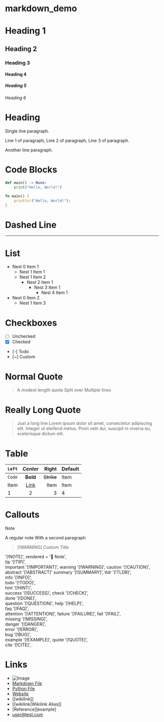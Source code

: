 # markdown_demo

# Heading 1

## Heading 2

### Heading 3

#### Heading 4

##### Heading 5

###### Heading 6


# Heading

Single line paragraph.

Line 1 of paragraph,
Line 2 of paragraph,
Line 3 of paragraph.

Another line paragraph.


# Code Blocks

```python
def main() -> None:
    print("Hello, World!")
```

```rust
fn main() {
    println!("Hello, World!");
}
```

# Dashed Line

---

# List

- Nest 0 Item 1
  - Nest 1 Item 1
  - Nest 1 Item 2
    - Nest 2 Item 1
      - Nest 3 Item 1
        - Nest 4 Item 1
- Nest 0 Item 2
  - Nest 1 Item 3

# Checkboxes

- [ ] Unchecked
- [x] Checked
- [-] Todo
- [~] Custom

# Normal Quote

> A modest length quote
> Split over
> Multiple lines

# Really Long Quote

> Just a long line
> Lorem ipsum dolor sit amet, consectetur adipiscing elit. Integer ut eleifend metus. Proin velit dui, suscipit in viverra eu, scelerisque dictum elit.

# Table

| `Left` | *Center* | Right  | Default |
|  :---  | :----:   |-------:| --------|
| `Code` | **Bold** | ~~Strike~~ |Item     |
| Item   | [Link](/test) | Item   |  Item   |
|       1| 2        | 3      | 4       |


# Callouts

> [!NOTE]
>
> A regular note
> With a second paragraph

> [!WARNING] Custom Title




'[!NOTE]',      rendered = '󰋽 Note',    
        tip     '[!TIP]',      
        important '[!IMPORTANT]',
        warning    '[!WARNING]', 
        caution    '[!CAUTION]', 
        abstract   '[!ABSTRACT]'
        summary    '[!SUMMARY]', 
        tldr       '[!TLDR]',    
        info       '[!INFO]',   
        todo       '[!TODO]',   
        hint       '[!HINT]',   
        success    '[!SUCCESS]',
        check      '[!CHECK]',  
        done       '[!DONE]',   
        question   '[!QUESTION]',
        help       '[!HELP]',    
        faq        '[!FAQ]',     
        attention  '[!ATTENTION]', 
        failure    '[!FAILURE]', 
        fail       '[!FAIL]',    
        missing    '[!MISSING]',  
        danger     '[!DANGER]',  
        error      '[!ERROR]',     
        bug        '[!BUG]',      
        example    '[!EXAMPLE]', 
        quote      '[!QUOTE]',  
        cite       '[!CITE]',     


# Links

- ![Image](test.png)
- [Markdown File](test.md)
- [Python File](test.py)
- [Website](https://test.com)
- [[wikilink]]
- [[wikilink|Wikilink Alias]]
- [Reference][example]
- <user@test.com>







